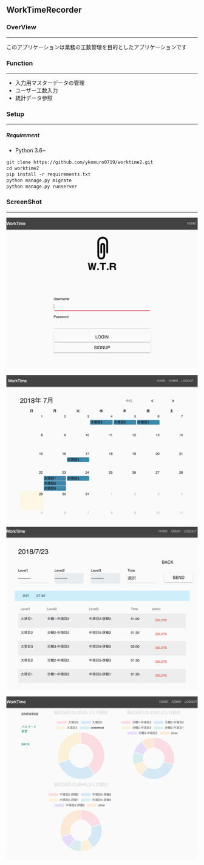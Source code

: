 ## WorkTimeRecorder
### OverView
---

このアプリケーションは業務の工数管理を目的としたアプリケーションです

### Function
---
* 入力用マスターデータの管理
* ユーザー工数入力
* 統計データ参照

### Setup
---
##### Requirement
* Python 3.6~

```shell
git clone https://github.com/ykomuro0719/worktime2.git
cd worktime2
pip install -r requirements.txt
python manage.py migrate
python manage.py runserver
```

### ScreenShot
---
![login](./pics/login.png)




![index](./pics/index.png)




![login](./pics/input.png)




![login](./pics/statistics.png)
